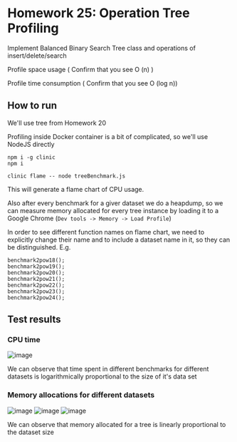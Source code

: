 # Homework 25: Operation Tree Profiling

Implement Balanced Binary Search Tree class and operations of insert/delete/search

Profile space usage ( Confirm that you see O (n) )

Profile time consumption ( Confirm that you see O (log n))

## How to run

We'll use tree from Homework 20

Profiling inside Docker container is a bit of complicated, so we'll use NodeJS directly

```
npm i -g clinic
npm i

clinic flame -- node treeBenchmark.js 
```

This will generate a flame chart of CPU usage.

Also after every benchmark for a giver dataset we do a heapdump, so we can measure memory allocated for every tree instance by loading it to a Google Chrome (`Dev tools -> Memory -> Load Profile`)

In order to see different function names on flame chart, we need to explicitly change their name and to include a dataset name in it, so they can be distinguished. E.g.

```
benchmark2pow18();
benchmark2pow19();
benchmark2pow20();
benchmark2pow21();
benchmark2pow22();
benchmark2pow23();
benchmark2pow24();
```

## Test results

### CPU time

![image](https://github.com/neronasee/prjctr/assets/15675643/442bbbff-f975-4171-9d74-88f701117eaf)

We can observe that time spent in different benchmarks for different datasets is logarithmically proportional to the size of it's data set

### Memory allocations for different datasets

![image](https://github.com/neronasee/prjctr/assets/15675643/0f1f8021-ad20-4b0d-85e0-b713c616b40c)
![image](https://github.com/neronasee/prjctr/assets/15675643/e4b6d136-f2ab-4554-bab4-dac3e6811536)
![image](https://github.com/neronasee/prjctr/assets/15675643/599df9c2-c31e-4a25-9219-7d1d57d957df)

We can observe that memory allocated for a tree is linearly proportional to the dataset size
